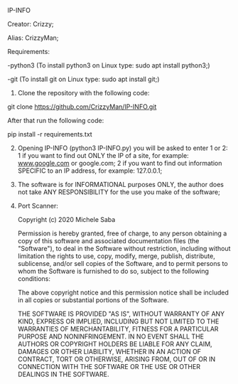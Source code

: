 IP-INFO

Creator: Crizzy;

Alias: CrizzyMan;

Requirements:

-python3 (To install python3 on Linux type: sudo apt install python3;)

-git (To install git on Linux type: sudo apt install git;)

1) Clone the repository with the following code:

git clone https://github.com/CrizzyMan/IP-INFO.git

After that run the following code: 

pip install -r requirements.txt

2) Opening IP-INFO (python3 IP-INFO.py) you will be asked to enter 1 or 2: 1 if you want to find out ONLY the IP of a site, for example: www.google.com or google.com; 2 if you want to find out information SPECIFIC to an IP address, for example: 127.0.0.1;

3) The software is for INFORMATIONAL purposes ONLY, the author does not take ANY RESPONSIBILITY for the use you make of the software;


4) Port Scanner:

   Copyright (c) 2020 Michele Saba
   
   Permission is hereby granted, free of charge, to any person obtaining a copy
   of this software and associated documentation files (the "Software"), to deal
   in the Software without restriction, including without limitation the rights
   to use, copy, modify, merge, publish, distribute, sublicense, and/or sell
   copies of the Software, and to permit persons to whom the Software is
   furnished to do so, subject to the following conditions:

   The above copyright notice and this permission notice shall be included in all
   copies or substantial portions of the Software.

   THE SOFTWARE IS PROVIDED "AS IS", WITHOUT WARRANTY OF ANY KIND, EXPRESS OR
   IMPLIED, INCLUDING BUT NOT LIMITED TO THE WARRANTIES OF MERCHANTABILITY,
   FITNESS FOR A PARTICULAR PURPOSE AND NONINFRINGEMENT. IN NO EVENT SHALL THE
   AUTHORS OR COPYRIGHT HOLDERS BE LIABLE FOR ANY CLAIM, DAMAGES OR OTHER
   LIABILITY, WHETHER IN AN ACTION OF CONTRACT, TORT OR OTHERWISE, ARISING FROM,
   OUT OF OR IN CONNECTION WITH THE SOFTWARE OR THE USE OR OTHER DEALINGS IN THE
   SOFTWARE.
